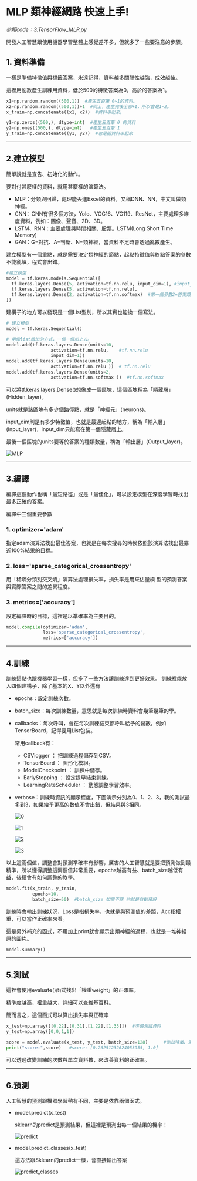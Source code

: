 # MLP 類神經網路 快速上手!

_參照code：3.TensorFlow_MLP.py_


開發人工智慧跟使用機器學習整體上感覺差不多，但就多了一些要注意的步驟。

## 1. 資料準備
一樣是準備特徵值與標籤答案，永遠記得，資料越多關聯性越強，成效越佳。

這裡用亂數產生訓練用資料，低於500的特徵答案為0，高於的答案為1。
```python
x1=np.random.random((500,1))  #產生五百筆 0~1的資料。
x2=np.random.random((500,1))+1  #同上，產生完後全部+1，所以會是1~2。
x_train=np.concatenate((x1, x2))  #資料串起來。

y1=np.zeros((500,), dtype=int)  #產生五百筆 0 的資料
y2=np.ones((500,), dtype=int)   #產生五百筆 1
y_train=np.concatenate((y1, y2))  #也是把資料串起來
```
---
## 2.建立模型
簡單說就是宣告、初始化的動作。

要對付甚麼樣的資料，就用甚麼樣的演算法。

+ MLP：分類與回歸，處理能丟進Excel的資料，又稱DNN、NN，中文叫做類神經。
+ CNN：CNN有很多個方法，Yolo、VGG16、VG119、ResNet，主要處理多維度資料，例如：圖像、聲音、2D、3D。
+ LSTM、RNN：主要處理與時間相關、股票。LSTM(Long Short Time Memory)
+ GAN：G=對抗、A=判斷、N=類神經，當資料不足時會透過亂數產生。

建立模型有一個重點，就是需要決定類神經的節點，起點特徵值與終點答案的參數不能亂填，程式會出錯。

```python
#建立模型
model = tf.keras.models.Sequential([
  tf.keras.layers.Dense(5, activation=tf.nn.relu, input_dim=1), #input_dim=特徵數
  tf.keras.layers.Dense(5, activation=tf.nn.relu),
  tf.keras.layers.Dense(2, activation=tf.nn.softmax)  #第一個參數2=答案類別數。
])
```
建構子的地方可以發現是一個List型別，所以其實也能換一個寫法。

```python
# 建立模型
model = tf.keras.Sequential()

# 用像list增加的方式，一個一個加上去。
model.add(tf.keras.layers.Dense(units=10,
                 activation=tf.nn.relu,    #tf.nn.relu
                 input_dim=1))
model.add(tf.keras.layers.Dense(units=10,
                 activation=tf.nn.relu ))  # tf.nn.relu
model.add(tf.keras.layers.Dense(units=2,
                 activation=tf.nn.softmax ))  #tf.nn.softmax
```

可以將tf.keras.layers.Dense()想像成一個區塊，這個區塊稱為「隱藏層」(Hidden_layer)。

units就是該區塊有多少個路徑點，就是「神經元」(neurons)。

input_dim則是有多少特徵值，也就是最邊起點的地方，稱為「輸入層」(Input_layer)，input_dim只能寫在第一個隱藏層上。

最後一個區塊的units要等於答案的種類數量，稱為「輸出層」(Output_layer)。

![MLP](./IMG/MLP.png)

---

## 3.編譯
編譯這個動作也稱「最短路徑」或是「最佳化」，可以設定模型在深度學習時找出最多正確的答案。

編譯中三個重要參數
### 1. optimizer='adam'
   指定adam演算法找出最佳答案，也就是在每次搜尋的時候依照該演算法找出最靠近100%結果的目標。

### 2. loss='sparse_categorical_crossentropy'
用「稀疏分類別交叉熵」演算法處理損失率，損失率是用來估量模
型的預測答案與實際答案之間的差異程度。

### 3. metrics=['accuracy']
設定編譯時的目標，這裡是以準確率為主要目的。


```python
model.compile(optimizer='adam',
              loss='sparse_categorical_crossentropy',
              metrics=['accuracy'])
```

---

## 4.訓練
訓練這點也跟機器學習一樣，但多了一些方法讓訓練達到更好效果。
訓練裡能放入四個建構子，除了基本的X、Y以外還有
+ epochs：設定訓練次數。
+ batch_size：每次訓練數量，意思就是每次訓練時資料會幾筆幾筆的學。
+ callbacks：每次呼叫，會在每次訓練結束都呼叫給予的變數，例如TensorBoard，記得要用List包裝。
  
  常用callback有：
  + CSVlogger ： 把訓練過程儲存到CSV。
  + TensorBoard ： 圖形化模組。
  + ModelCheckpoint ： 訓練中儲存。
  + EarlyStopping ： 設定提早結束訓練。
  + LearningRateScheduler ： 動態調整學習效率。
+ verbose：訓練時資訊的顯示程度，下圖演示分別為0、1、2、3，我的測試最多到3，如果給予更高的數值不會出錯，但結果與3相同。
  
  ![0](./IMG/verbose=0.png)
  
  ![1](./IMG/verbose=1.png)

  ![2](./IMG/verbose=2.png)

  ![3](./IMG/verbose=3.png)

以上這兩個值，調整會對預測準確率有影響，厲害的人工智慧就是要把預測做到最精準，所以懂得調整這兩個值非常重要，epochs越高有益、batch_size越低有益，後續會有如何調整的教學。
```python
model.fit(x_train, y_train,
          epochs=10,
          batch_size=50)  #batch_size 如果不塞 他就是自動預設
```
訓練時會輸出訓練狀況，Loss是指損失率，也就是與預測值的差距，Acc指權重，可以當作正確率來看。

這是另外補充的函式，不用加上print就會顯示出類神經的過程，也就是一堆神經原的圖片。
```python
model.summary()
```
---

## 5.測試
這裡會使用evaluate()函式找出「權重weight」的正確率。

精準度越高，權重越大，詳細可以查維基百科。

簡而言之，這個函式可以算出損失率與正確率

```python
x_test=np.array([[0.22],[0.31],[1.22],[1.33]])  #準備測試資料
y_test=np.array([0,0,1,1])

score = model.evaluate(x_test, y_test, batch_size=128)      #測試特徵、測試答案、單次評估數量。
print("score:",score)   #score: [0.26251232624053955, 1.0]
```

可以透過改變訓練的次數與單次資料數，來改善資料的正確率。

---

## 6.預測

人工智慧的預測跟機器學習稍有不同，主要是依靠兩個函式。
+ model.predict(x_test)
  
  sklearn的predict是預測結果，但這裡是預測出每一個結果的機率！

  ![predict](./IMG/predict.png)

+ model.predict_classes(x_test)

  這方法跟Sklearn的predict一樣，會直接輸出答案

  ![predict_classes](IMG/predict_classes.png)